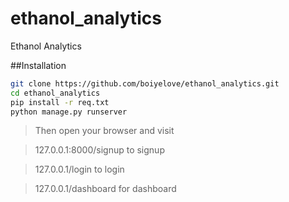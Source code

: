 # ethanol_analytics
Ethanol Analytics

##Installation

```bash
git clone https://github.com/boiyelove/ethanol_analytics.git
cd ethanol_analytics
pip install -r req.txt
python manage.py runserver
```

> Then open your browser and visit

> 127.0.0.1:8000/signup to signup

> 127.0.0.1/login to login

> 127.0.0.1/dashboard for dashboard

